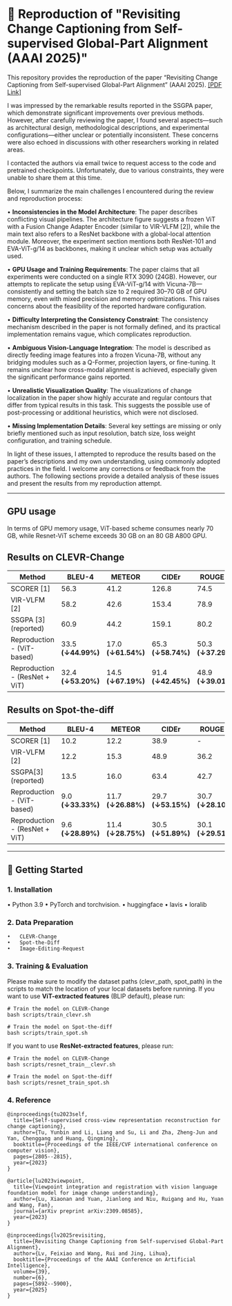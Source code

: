 # 🔁 Reproduction of "Revisiting Change Captioning from Self-supervised Global-Part Alignment (AAAI 2025)"

This repository provides the reproduction of the paper “Revisiting Change Captioning from Self-supervised Global-Part Alignment” (AAAI 2025). [[PDF Link]](https://ojs.aaai.org/index.php/AAAI/article/view/32629) 

I was impressed by the remarkable results reported in the SSGPA paper, which demonstrate significant improvements over previous methods. However, after carefully reviewing the paper, I found several aspects—such as architectural design, methodological descriptions, and experimental configurations—either unclear or potentially inconsistent. These concerns were also echoed in discussions with other researchers working in related areas.

I contacted the authors via email twice to request access to the code and pretrained checkpoints. Unfortunately, due to various constraints, they were unable to share them at this time.

Below, I summarize the main challenges I encountered during the review and reproduction process:
	
  •	**Inconsistencies in the Model Architecture**: The paper describes conflicting visual pipelines. The architecture figure suggests a frozen ViT with a Fusion Change Adapter Encoder (similar to VIR-VLFM [2]), while the main text also refers to a ResNet backbone with a global-local attention module. Moreover, the experiment section mentions both ResNet-101 and EVA-ViT-g/14 as backbones, making it unclear which setup was actually used.
	
  •	**GPU Usage and Training Requirements**: The paper claims that all experiments were conducted on a single RTX 3090 (24GB). However, our attempts to replicate the setup using EVA-ViT-g/14 with Vicuna-7B—consistently and setting the batch size to 2 required 30–70 GB of GPU memory, even with mixed precision and memory optimizations. This raises concerns about the feasibility of the reported hardware configuration.

	
  •	**Difficulty Interpreting the Consistency Constraint**: The consistency mechanism described in the paper is not formally defined, and its practical implementation remains vague, which complicates reproduction.
	
  •	**Ambiguous Vision-Language Integration**: The model is described as directly feeding image features into a frozen Vicuna-7B, without any bridging modules such as a Q-Former, projection layers, or fine-tuning. It remains unclear how cross-modal alignment is achieved, especially given the significant performance gains reported.

  •	**Unrealistic Visualization Quality**: The visualizations of change localization in the paper show highly accurate and regular contours that differ from typical results in this task. This suggests the possible use of post-processing or additional heuristics, which were not disclosed.
	
  •	**Missing Implementation Details**: Several key settings are missing or only briefly mentioned such as input resolution, batch size, loss weight configuration, and training schedule.

In light of these issues, I attempted to reproduce the results based on the paper’s descriptions and my own understanding, using commonly adopted practices in the field. I welcome any corrections or feedback from the authors. The following sections provide a detailed analysis of these issues and present the results from my reproduction attempt.

---
## GPU usage
In terms of GPU memory usage, ViT-based scheme consumes nearly 70 GB, while Resnet-ViT scheme exceeds 30 GB on an 80 GB A800 GPU.
## Results on CLEVR-Change
| Method                        | BLEU-4                     | METEOR                     | CIDEr                      | ROUGE-L                    |
|------------------------------|----------------------------|----------------------------|----------------------------|----------------------------|
| SCORER [1]                       | 56.3                       | 41.2                       | 126.8                      | 74.5                       |
| VIR-VLFM [2]                     | 58.2                       | 42.6                       | 153.4                      | 78.9                       |
| SSGPA [3] (reported)            | 60.9                       | 44.2                       | 159.1                      | 80.2                       |
| Reproduction - (ViT-based)   | 33.5 **(↓44.99%)**         | 17.0 **(↓61.54%)**         | 65.3  **(↓58.74%)**        | 50.3 **(↓37.29%)**         |
| Reproduction - (ResNet + ViT)| 32.4 **(↓53.20%)**         | 14.5 **(↓67.19%)**         | 91.4  **(↓42.45%)**        | 48.9 **(↓39.01%)**         |

## Results on Spot-the-diff
| Method                        | BLEU-4                     | METEOR                     | CIDEr                      | ROUGE-L                    |
|------------------------------|----------------------------|----------------------------|----------------------------|----------------------------|
| SCORER [1]                        | 10.2                       | 12.2                       | 38.9                       | -                          |
| VIR-VLFM [2]                      | 12.2                       | 15.3                       | 48.9                       | 36.2                       |
| SSGPA[3] (reported)             | 13.5                       | 16.0                       | 63.4                       | 42.7                       |
| Reproduction - (ViT-based)   | 9.0  **(↓33.33%)**         | 11.7  **(↓26.88%)**        | 29.7 **(↓53.15%)**         | 30.7  **(↓28.10%)**        |
| Reproduction - (ResNet + ViT)| 9.6  **(↓28.89%)**         | 11.4  **(↓28.75%)**        | 30.5 **(↓51.89%)**         | 30.1  **(↓29.51%)**        |

---

## 🚀 Getting Started

### 1. Installation

•	Python 3.9
•	PyTorch and torchvision.
•	huggingface
•	lavis
•	loralib


### 2. Data Preparation
	•	CLEVR-Change
	•	Spot-the-Diff
	•	Image-Editing-Request

### 3. Training & Evaluation
Please make sure to modify the dataset paths (clevr_path, spot_path) in the scripts to match the location of your local datasets before running.
If you want to use **ViT-extracted features** (BLIP default), please run:
```
# Train the model on CLEVR-Change
bash scripts/train_clevr.sh

# Train the model on Spot-the-diff
bash scripts/train_spot.sh
```
If you want to use **ResNet-extracted features**, please run:

```
# Train the model on CLEVR-Change
bash scripts/resnet_train__clevr.sh

# Train the model on Spot-the-diff
bash scripts/resnet_train_spot.sh
```

### 4. Reference
```
@inproceedings{tu2023self,
  title={Self-supervised cross-view representation reconstruction for change captioning},
  author={Tu, Yunbin and Li, Liang and Su, Li and Zha, Zheng-Jun and Yan, Chenggang and Huang, Qingming},
  booktitle={Proceedings of the IEEE/CVF international conference on computer vision},
  pages={2805--2815},
  year={2023}
}

@article{lu2023viewpoint,
  title={Viewpoint integration and registration with vision language foundation model for image change understanding},
  author={Lu, Xiaonan and Yuan, Jianlong and Niu, Ruigang and Hu, Yuan and Wang, Fan},
  journal={arXiv preprint arXiv:2309.08585},
  year={2023}
}

@inproceedings{lv2025revisiting,
  title={Revisiting Change Captioning from Self-supervised Global-Part Alignment},
  author={Lv, Feixiao and Wang, Rui and Jing, Lihua},
  booktitle={Proceedings of the AAAI Conference on Artificial Intelligence},
  volume={39},
  number={6},
  pages={5892--5900},
  year={2025}
}
```